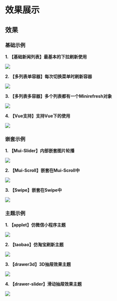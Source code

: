 # 效果展示

## 效果

### 基础示例

__1. 【基础新闻列表】最基本的下拉刷新使用__

![](https://minirefresh.github.io/minirefresh/staticresource/screenshoot/base_default.gif)

__2. 【多列表单容器】每次切换菜单时刷新容器__

![](https://minirefresh.github.io/minirefresh/staticresource/screenshoot/base_single.gif)

__3. 【多列表多容器】多个列表都有一个Minirefresh对象__

![](https://minirefresh.github.io/minirefresh/staticresource/screenshoot/base_multi.gif)

__4. 【Vue支持】支持Vue下的使用__

![](https://minirefresh.github.io/minirefresh/staticresource/screenshoot/base_vue.gif)

### 嵌套示例

__1. 【Mui-Slider】内部嵌套图片轮播__

![](https://minirefresh.github.io/minirefresh/staticresource/screenshoot/nested_slider.gif)

__2. 【Mui-Scroll】嵌套在Mui-Scroll中__

![](https://minirefresh.github.io/minirefresh/staticresource/screenshoot/nested_muiscroll.gif)

__3. 【Swipe】嵌套在Swipe中__

![](https://minirefresh.github.io/minirefresh/staticresource/screenshoot/nested_swipe.gif)

### 主题示例

__1. 【applet】仿微信小程序主题__

![](https://minirefresh.github.io/minirefresh/staticresource/screenshoot/theme_applet.gif)

__2. 【taobao】仿淘宝刷新主题__

![](https://minirefresh.github.io/minirefresh/staticresource/screenshoot/theme_taobao.gif)

__3. 【drawer3d】3D抽屉效果主题__

![](https://minirefresh.github.io/minirefresh/staticresource/screenshoot/theme_drawer3d.gif)

__4. 【drawer-slider】滑动抽屉效果主题__

![](https://minirefresh.github.io/minirefresh/staticresource/screenshoot/theme_drawerslider.gif)